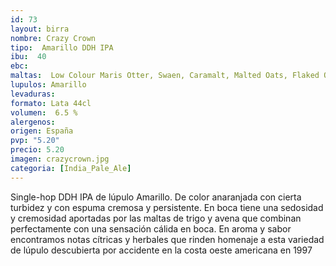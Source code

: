```yaml
--- 
id: 73
layout: birra
nombre: Crazy Crown
tipo:  Amarillo DDH IPA
ibu:  40
ebc:
maltas:  Low Colour Maris Otter, Swaen, Caramalt, Malted Oats, Flaked Oats, Flaked
lupulos: Amarillo
levaduras: 
formato: Lata 44cl
volumen:  6.5 %
alergenos: 
origen: España
pvp: "5.20"
precio: 5.20
imagen: crazycrown.jpg
categoria: [India_Pale_Ale]
---
```

Single-hop DDH IPA de lúpulo Amarillo. De color anaranjada con cierta turbidez y con espuma cremosa y persistente. En boca tiene una sedosidad y cremosidad aportadas por las maltas de trigo y avena que combinan perfectamente con una sensación cálida en boca. En aroma y sabor encontramos notas cítricas y herbales que rinden homenaje a esta variedad de lúpulo descubierta por accidente en la costa oeste americana en 1997
















